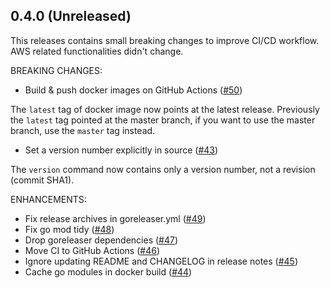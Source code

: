 ## 0.4.0 (Unreleased)

This releases contains small breaking changes to improve CI/CD workflow. AWS related functionalities didn't change.

BREAKING CHANGES:

* Build & push docker images on GitHub Actions  ([#50](https://github.com/minamijoyo/myaws/pull/50))

The `latest` tag of docker image now points at the latest release. Previously the `latest` tag pointed at the master branch, if you want to use the master branch, use the `master` tag instead.

* Set a version number explicitly in source ([#43](https://github.com/minamijoyo/myaws/pull/43))

The `version` command now contains only a version number, not a revision (commit SHA1).

ENHANCEMENTS:

* Fix release archives in goreleaser.yml ([#49](https://github.com/minamijoyo/myaws/pull/49))
* Fix go mod tidy ([#48](https://github.com/minamijoyo/myaws/pull/48))
* Drop goreleaser dependencies ([#47](https://github.com/minamijoyo/myaws/pull/47))
* Move CI to GitHub Actions ([#46](https://github.com/minamijoyo/myaws/pull/46))
* Ignore updating README and CHANGELOG in release notes ([#45](https://github.com/minamijoyo/myaws/pull/45))
* Cache go modules in docker build ([#44](https://github.com/minamijoyo/myaws/pull/44))

